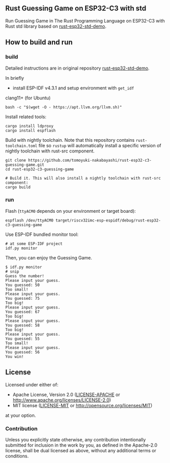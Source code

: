 ## Rust Guessing Game on ESP32-C3 with std

Run Guessing Game in The Rust Programming Language on ESP32-C3 with Rust std library based on [rust-esp32-std-demo](https://github.com/ivmarkov/rust-esp32-std-demo).

## How to build and run

### build

Detailed instructions are in original repository [rust-esp32-std-demo](https://github.com/ivmarkov/rust-esp32-std-demo).

In briefly

- install ESP-IDF v4.3.1 and setup environment with `get_idf`

clang11+ (for Ubuntu)

```shell
bash -c "$(wget -O - https://apt.llvm.org/llvm.sh)"
```

Install related tools:

```console
cargo install ldproxy
cargo install espflash
```

Build with nightly toolchain. Note that this repository contains `rust-toolchain.toml`
file so `rustup` will automatically install a specific version of nightly toolchain
with rust-src component.

```console
git clone https://github.com/tomoyuki-nakabayashi/rust-esp32-c3-guessing-game.git
cd rust-esp32-c3-guessing-game

# Build it. This will also install a nightly toolchain with rust-src component:
cargo build
```

### run

Flash (`ttyACM0` depends on your environment or target board):

```console
espflash /dev/ttyACM0 target/riscv32imc-esp-espidf/debug/rust-esp32-c3-guessing-game
```

Use ESP-IDF bundled monitor tool:

```console
# at some ESP-IDF project
idf.py monitor
```

Then, you can enjoy the Guessing Game.

```shell
$ idf.py monitor
# snip
Guess the number!
Please input your guess.
You guessed: 50
Too small!
Please input your guess.
You guessed: 75
Too big!
Please input your guess.
You guessed: 67
Too big!
Please input your guess.
You guessed: 58
Too big!
Please input your guess.
You guessed: 55
Too small!
Please input your guess.
You guessed: 56
You win!
```

## License

Licensed under either of:

- Apache License, Version 2.0 ([LICENSE-APACHE](LICENSE-APACHE) or
  http://www.apache.org/licenses/LICENSE-2.0)
- MIT license ([LICENSE-MIT](LICENSE-MIT) or http://opensource.org/licenses/MIT)

at your option.

### Contribution

Unless you explicitly state otherwise, any contribution intentionally submitted for inclusion in the
work by you, as defined in the Apache-2.0 license, shall be dual licensed as above, without any
additional terms or conditions.
